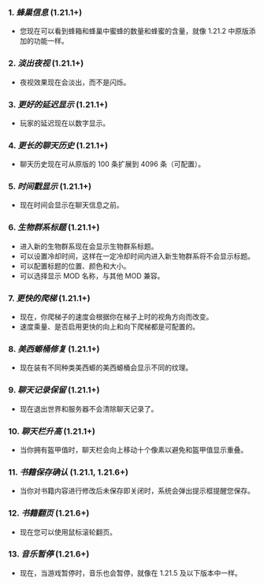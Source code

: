 ### **1.** *蜂巢信息*  (1.21.1+)
* 您现在可以看到蜂箱和蜂巢中蜜蜂的数量和蜂蜜的含量，就像 1.21.2 中原版添加的功能一样。

### **2.** *淡出夜视*  (1.21.1+)
* 夜视效果现在会淡出，而不是闪烁。

### **3.** *更好的延迟显示*  (1.21.1+)
* 玩家的延迟现在以数字显示。

### **4.** *更长的聊天历史*  (1.21.1+)
* 聊天历史现在可从原版的 100 条扩展到 4096 条（可配置）。

### **5.** *时间戳显示*  (1.21.1+)
* 现在时间会显示在聊天信息之前。

### **6.** *生物群系标题*  (1.21.1+)
* 进入新的生物群系现在会显示生物群系标题。
* 可以设置冷却时间，这样在一定冷却时间内进入新生物群系将不会显示标题。
* 可以配置标题的位置、颜色和大小。
* 可以选择显示 MOD 名称，与其他 MOD 兼容。

### **7.** *更快的爬梯*  (1.21.1+)
* 现在，你爬梯子的速度会根据你在梯子上时的视角方向而改变。
* 速度乘量、是否启用更快的向上和向下爬梯都是可配置的。

### **8.** *美西螈桶修复*  (1.21.1+)
* 现在装有不同种类美西螈的美西螈桶会显示不同的纹理。

### **9.** *聊天记录保留*  (1.21.1+)
* 现在退出世界和服务器不会清除聊天记录了。

### **10.** *聊天栏升高*  (1.21.1+)
* 当你拥有盔甲值时，聊天栏会向上移动十个像素以避免和盔甲值显示重叠。

### **11.** *书籍保存确认*  (1.21.1, 1.21.6+)
* 当你对书籍内容进行修改后未保存即关闭时，系统会弹出提示框提醒您保存。

### **12.** *书籍翻页*  (1.21.6+)
* 现在您可以使用鼠标滚轮翻页。

### **13.** *音乐暂停*  (1.21.6+)
* 现在，当游戏暂停时，音乐也会暂停，就像在 1.21.5 及以下版本中一样。
